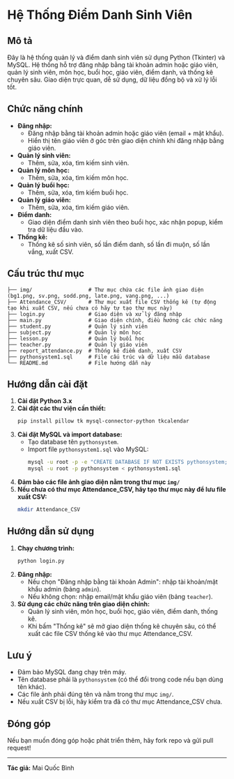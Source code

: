 # Hệ Thống Điểm Danh Sinh Viên 

## Mô tả
Đây là hệ thống quản lý và điểm danh sinh viên sử dụng Python (Tkinter) và MySQL. Hệ thống hỗ trợ đăng nhập bằng tài khoản admin hoặc giáo viên, quản lý sinh viên, môn học, buổi học, giáo viên, điểm danh, và thống kê chuyên sâu. Giao diện trực quan, dễ sử dụng, dữ liệu đồng bộ và xử lý lỗi tốt.

## Chức năng chính
- **Đăng nhập:**
  - Đăng nhập bằng tài khoản admin hoặc giáo viên (email + mật khẩu).
  - Hiển thị tên giáo viên ở góc trên giao diện chính khi đăng nhập bằng giáo viên.
- **Quản lý sinh viên:**
  - Thêm, sửa, xóa, tìm kiếm sinh viên.
- **Quản lý môn học:**
  - Thêm, sửa, xóa, tìm kiếm môn học.
- **Quản lý buổi học:**
  - Thêm, sửa, xóa, tìm kiếm buổi học.
- **Quản lý giáo viên:**
  - Thêm, sửa, xóa, tìm kiếm giáo viên.
- **Điểm danh:**
  - Giao diện điểm danh sinh viên theo buổi học, xác nhận popup, kiểm tra dữ liệu đầu vào.
- **Thống kê:**
  - Thống kê số sinh viên, số lần điểm danh, số lần đi muộn, số lần vắng, xuất CSV.

## Cấu trúc thư mục
```
├── img/                  # Thư mục chứa các file ảnh giao diện (bg1.png, sv.png, sodd.png, late.png, vang.png, ...)
├── Attendance_CSV/       # Thư mục xuất file CSV thống kê (tự động tạo khi xuất CSV, nếu chưa có hãy tự tạo thư mục này)
├── login.py              # Giao diện và xử lý đăng nhập
├── main.py               # Giao diện chính, điều hướng các chức năng
├── student.py            # Quản lý sinh viên
├── subject.py            # Quản lý môn học
├── lesson.py             # Quản lý buổi học
├── teacher.py            # Quản lý giáo viên
├── report_attendance.py  # Thống kê điểm danh, xuất CSV
├── pythonsystem1.sql     # File cấu trúc và dữ liệu mẫu database
└── README.md             # File hướng dẫn này
```

## Hướng dẫn cài đặt
1. **Cài đặt Python 3.x**
2. **Cài đặt các thư viện cần thiết:**
   ```bash
   pip install pillow tk mysql-connector-python tkcalendar
   ```
3. **Cài đặt MySQL và import database:**
   - Tạo database tên `pythonsystem`.
   - Import file `pythonsystem1.sql` vào MySQL:
     ```bash
     mysql -u root -p -e "CREATE DATABASE IF NOT EXISTS pythonsystem;"
     mysql -u root -p pythonsystem < pythonsystem1.sql
     ```
4. **Đảm bảo các file ảnh giao diện nằm trong thư mục `img/`**
5. **Nếu chưa có thư mục Attendance_CSV, hãy tạo thư mục này để lưu file xuất CSV:**
   ```bash
   mkdir Attendance_CSV
   ```

## Hướng dẫn sử dụng
1. **Chạy chương trình:**
   ```bash
   python login.py
   ```
2. **Đăng nhập:**
   - Nếu chọn "Đăng nhập bằng tài khoản Admin": nhập tài khoản/mật khẩu admin (bảng `admin`).
   - Nếu không chọn: nhập email/mật khẩu giáo viên (bảng `teacher`).
3. **Sử dụng các chức năng trên giao diện chính:**
   - Quản lý sinh viên, môn học, buổi học, giáo viên, điểm danh, thống kê.
   - Khi bấm "Thống kê" sẽ mở giao diện thống kê chuyên sâu, có thể xuất các file CSV thống kê vào thư mục Attendance_CSV.

## Lưu ý
- Đảm bảo MySQL đang chạy trên máy.
- Tên database phải là `pythonsystem` (có thể đổi trong code nếu bạn dùng tên khác).
- Các file ảnh phải đúng tên và nằm trong thư mục `img/`.
- Nếu xuất CSV bị lỗi, hãy kiểm tra đã có thư mục Attendance_CSV chưa.

## Đóng góp
Nếu bạn muốn đóng góp hoặc phát triển thêm, hãy fork repo và gửi pull request!

---
**Tác giả:**
Mai Quốc Bình


